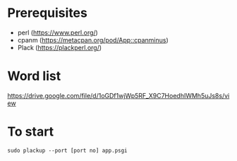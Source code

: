 # Prerequisites
* perl (https://www.perl.org/)
* cpanm (https://metacpan.org/pod/App::cpanminus)
* Plack (https://plackperl.org/)
# Word list
https://drive.google.com/file/d/1oGDf1wjWp5RF_X9C7HoedhIWMh5uJs8s/view
# To start
`sudo plackup --port [port no] app.psgi`
